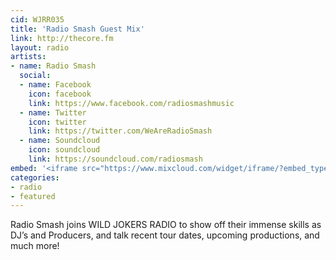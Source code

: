 ```yaml
---
cid: WJRR035
title: 'Radio Smash Guest Mix'
link: http://thecore.fm
layout: radio
artists: 
- name: Radio Smash
  social:
  - name: Facebook
    icon: facebook
    link: https://www.facebook.com/radiosmashmusic
  - name: Twitter
    icon: twitter
    link: https://twitter.com/WeAreRadioSmash
  - name: Soundcloud
    icon: soundcloud
    link: https://soundcloud.com/radiosmash
embed: '<iframe src="https://www.mixcloud.com/widget/iframe/?embed_type=widget_standard&amp;embed_uuid=9b3046f3-cd7b-4a20-902d-f5f903bb29b2&amp;feed=https%3A%2F%2Fwww.mixcloud.com%2FWildjokers%2Fradio-smash-guest-mix-04-26-15%2F&amp;hide_cover=1&amp;hide_tracklist=1&amp;replace=0" frameborder="0" height="180" width="100%"></iframe>'
categories:
- radio
- featured
---
```


Radio Smash joins WILD JOKERS RADIO to show off their immense skills as DJ’s and Producers, and talk recent tour dates, upcoming productions, and much more!
